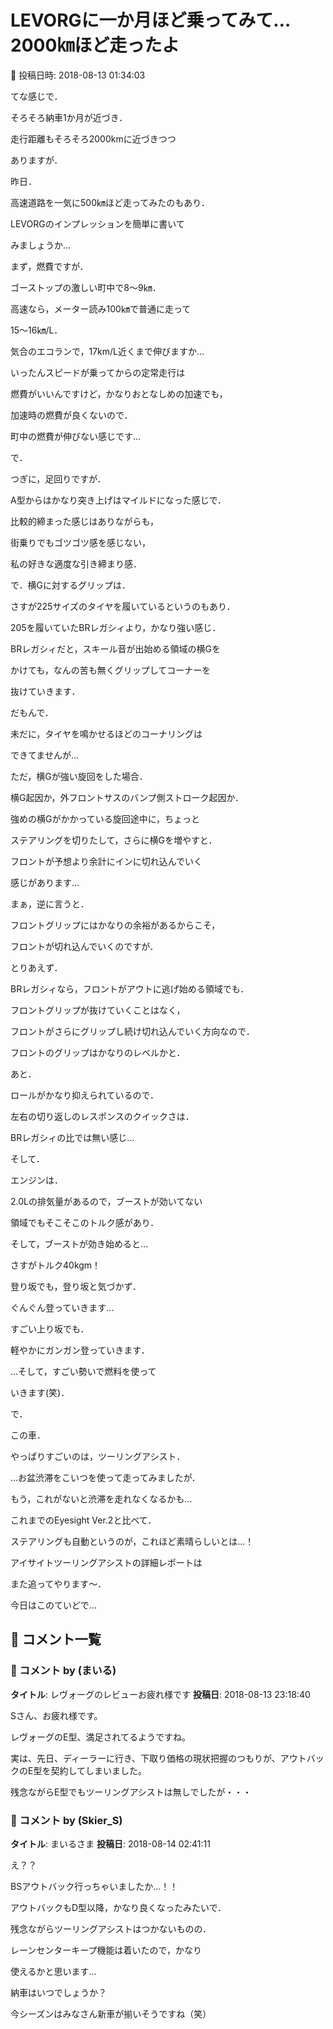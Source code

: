 # LEVORGに一か月ほど乗ってみて…2000㎞ほど走ったよ

📅 投稿日時: 2018-08-13 01:34:03

てな感じで．


そろそろ納車1か月が近づき．


走行距離もそろそろ2000kmに近づきつつ


ありますが．





昨日．


高速道路を一気に500㎞ほど走ってみたのもあり．


LEVORGのインプレッションを簡単に書いて


みましょうか…





まず，燃費ですが．


ゴーストップの激しい町中で8～9㎞．


高速なら，メーター読み100㎞で普通に走って


15～16㎞/L．


気合のエコランで，17km/L近くまで伸びますか…





いったんスピードが乗ってからの定常走行は


燃費がいいんですけど，かなりおとなしめの加速でも，


加速時の燃費が良くないので．


町中の燃費が伸びない感じです…





で．


つぎに，足回りですが．


A型からはかなり突き上げはマイルドになった感じで．


比較的締まった感じはありながらも，


街乗りでもゴツゴツ感を感じない，


私の好きな適度な引き締まり感．





で．横Gに対するグリップは．


さすが225サイズのタイヤを履いているというのもあり．


205を履いていたBRレガシィより，かなり強い感じ．


BRレガシィだと，スキール音が出始める領域の横Gを


かけても，なんの苦も無くグリップしてコーナーを


抜けていきます．


だもんで．


未だに，タイヤを鳴かせるほどのコーナリングは


できてませんが…


ただ，横Gが強い旋回をした場合．


横G起因か，外フロントサスのバンプ側ストローク起因か．


強めの横Gがかかっている旋回途中に，ちょっと


ステアリングを切りたして，さらに横Gを増やすと．


フロントが予想より余計にインに切れ込んでいく


感じがあります…


まぁ，逆に言うと．


フロントグリップにはかなりの余裕があるからこそ，


フロントが切れ込んでいくのですが．





とりあえず．


BRレガシィなら，フロントがアウトに逃げ始める領域でも．


フロントグリップが抜けていくことはなく，


フロントがさらにグリップし続け切れ込んでいく方向なので．


フロントのグリップはかなりのレベルかと．





あと．


ロールがかなり抑えられているので．


左右の切り返しのレスポンスのクイックさは．


BRレガシィの比では無い感じ…





そして．


エンジンは．


2.0Lの排気量があるので，ブーストが効いてない


領域でもそこそこのトルク感があり．





そして，ブーストが効き始めると…


さすがトルク40kgm！


登り坂でも，登り坂と気づかず．


ぐんぐん登っていきます…


すごい上り坂でも．


軽やかにガンガン登っていきます．


…そして，すごい勢いで燃料を使って


いきます(笑)．





で．


この車．


やっぱりすごいのは，ツーリングアシスト．


…お盆渋滞をこいつを使って走ってみましたが．


もう，これがないと渋滞を走れなくなるかも…


これまでのEyesight Ver.2と比べて．


ステアリングも自動というのが，これほど素晴らしいとは…！





アイサイトツーリングアシストの詳細レポートは


また追ってやります～．


今日はこのていどで…

## 💬 コメント一覧

### 💬 コメント by (まいる)
**タイトル**: レヴォーグのレビューお疲れ様です
**投稿日**: 2018-08-13 23:18:40

Sさん、お疲れ様です。

レヴォーグのE型、満足されてるようですね。

実は、先日、ディーラーに行き、下取り価格の現状把握のつもりが、アウトバックのE型を契約してしまいました。

残念ながらE型でもツーリングアシストは無しでしたが・・・

### 💬 コメント by (Skier_S)
**タイトル**: まいるさま
**投稿日**: 2018-08-14 02:41:11

え？？

BSアウトバック行っちゃいましたか…！！

アウトバックもD型以降，かなり良くなったみたいで．

残念ながらツーリングアシストはつかないものの．

レーンセンターキープ機能は着いたので，かなり

使えるかと思います…



納車はいつでしょうか？

今シーズンはみなさん新車が揃いそうですね（笑）

